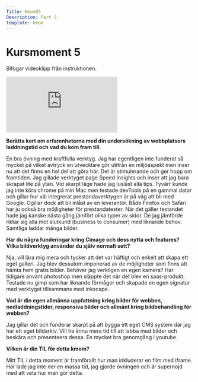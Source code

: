 ```yaml
---
Title: Kmom05
Description: Part 5
template: kmom
---
```


Kursmoment 5
==================
Bifogar videoklipp från instruktionen. 

<div class="embed-container">
    <iframe src="https://www.youtube.com/embed/gCwjLPBqpa0" frameborder="0" allowfullscreen></iframe>
</div>

<b>Berätta kort om erfarenheterna med din undersökning av webbplatsers laddningstid och vad du kom fram till. </b>
<p> En bra övning med kraftfulla verktyg. Jag har egentligen inte funderat så mycket på vilket avtryck en utvecklare gör utifrån en miljöaspekt men inser nu att det finns en hel del att göra här. Det är stimulerande och ger hopp om framtiden. Jag gillade verktyget page Speed Insights och inser att jag bara skrapat lite på ytan. Vid skarpt läge hade jag lusläst alla tips. Tyvärr kunde jag inte köra chrome på min Mac men testade devTools på en gammal dator och gillar hur väl integrerat prestandaverktygen är på väg att bli med Google. Ogillar dock att bli inlåst av en leverantör. Både Firefox och Safari har ju också bra möjligheter för prestandatester. När det gäller testandet hade jag kanske nästa gång jämfört olika typer av sidor. De jag jämförde riktar sig alla mot slutkund (business to consumer) med liknande behov. Samtliga laddar många bilder.
</p>
<b>Har du några funderingar kring Cimage och dess nytta och features? Vilka bildverktyg använder du själv normalt sett? </b>
<p>Nja, vill lära mig mera och tycker att det var häftigt och enkelt att skapa ett eget galleri. Jag blev dessutom imponerad av de möjligheter som finns att hämta hem gratis bilder. Behöver jag verkligen en egen kamera? Har tidigare använt photoshop men släppte det när det blev en saas-produkt. Testade nu gimp som har liknande förmågor och skapade en egen signatur med verktyget tillsammans med inkscape. </p>

<b>Vad är din egen allmänna uppfattning kring bilder för webben, nedladdningstider, responsiva bilder och allmänt kring bildbehandling för webben? </b>
<p>Jag gillar det och funderar skarpt på att bygga ett eget CMS system där jag har ett eget bildarkiv. Vill ha ännu mera tid till att labba med bilder  och beskära och presenteera dessa. En mycket bra genomgång i youtube. </p>

<b>Vilken är din TIL för detta kmom? </b>
<p>Mitt TIL i  detta moment är framförallt hur man inkluderar en film med iframe. Här lade jag inte ner en massa tid, jag gjorde övningen och är supernöjd med att veta hur man gör detta. </p>




